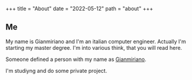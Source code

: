 +++
title = "About"
date = "2022-05-12"
path = "about"
+++
## Me
My name is Gianmiriano and I'm an italian computer engineer.
Actually I'm starting my master degree.
I'm into various think, that you will read here.

Someone defined a person with my name as [Gianmiriano](https://www.urbandictionary.com/define.php?term=gianmiriano).

I'm studiyng and do some private project.
